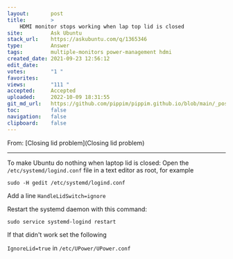 ```yaml
---
layout:       post
title:        >
    HDMI monitor stops working when lap top lid is closed
site:         Ask Ubuntu
stack_url:    https://askubuntu.com/q/1365346
type:         Answer
tags:         multiple-monitors power-management hdmi
created_date: 2021-09-23 12:56:12
edit_date:    
votes:        "1 "
favorites:    
views:        "111 "
accepted:     Accepted
uploaded:     2022-10-09 18:31:55
git_md_url:   https://github.com/pippim/pippim.github.io/blob/main/_posts/2021/2021-09-23-HDMI-monitor-stops-working-when-lap-top-lid-is-closed.md
toc:          false
navigation:   false
clipboard:    false
---
```


From: [Closing lid problem](Closing lid problem)


----------


To make Ubuntu do nothing when laptop lid is closed:
Open the `/etc/systemd/logind.conf` file in a text editor as root, for example

`sudo -H gedit /etc/systemd/logind.conf`

Add a line `HandleLidSwitch=ignore`

Restart the systemd daemon with this command:

`sudo service systemd-logind restart`

If that didn't work set the following

`IgnoreLid=true` in `/etc/UPower/UPower.conf`

